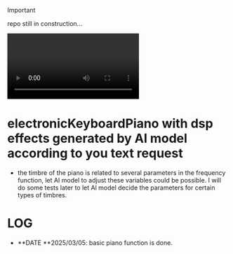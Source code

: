 > [!IMPORTANT]
>
> repo still in construction...

![interface](./README.assets/demo.mp4)

# electronicKeyboardPiano with dsp effects generated by AI model according to you text request

- the timbre of the piano is related to several parameters in the frequency  function, let AI model to adjust these variables could be possible. I will do some tests later to let Al model decide the parameters for certain types of timbres. 



# LOG

- **DATE **2025/03/05: basic piano function is done.
